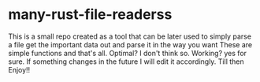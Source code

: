 # many-rust-file-readerss
This is a small repo created as a tool that can be later used to simply parse a file get the important data out and parse it in the way you want
These are simple functions and that's all. Optimal? I don't think so. Working? yes for sure. If something changes in the future I will edit it accordingly.
Till then Enjoy!!
